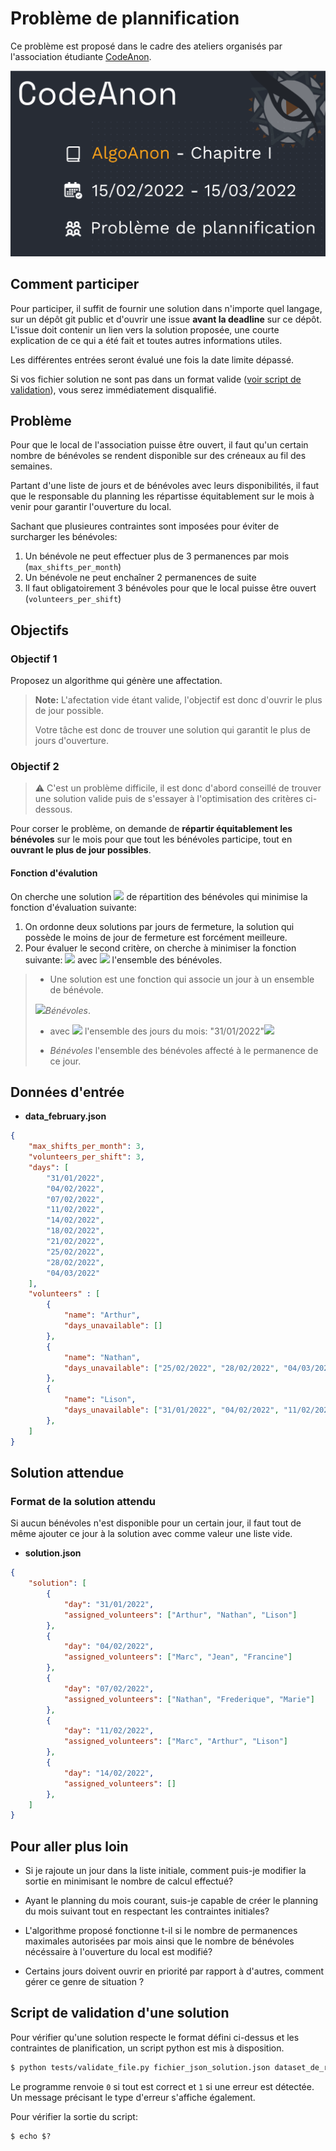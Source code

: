 # Problème de plannification

Ce problème est proposé dans le cadre des ateliers organisés par l'association étudiante [CodeAnon](https://codeanon.org).

![Bagnère pub](img/algoanon_chap_I.png)
## Comment participer

Pour participer, il suffit de fournir une solution dans n'importe quel langage, sur un dépôt git public et d'ouvrir une issue **avant la deadline** sur ce dépôt. L'issue doit contenir un lien vers la solution proposée, une courte  explication de ce qui a été fait et toutes autres informations utiles.

Les différentes entrées seront évalué une fois la date limite dépassé.

Si vos fichier solution ne sont pas dans un format valide ([voir script de validation](#script-de-validation-dune-solution)), vous serez immédiatement disqualifié.

## Problème

Pour que le local de l'association puisse être ouvert, il faut qu'un certain nombre de bénévoles se rendent disponible sur des créneaux au fil des semaines.

Partant d'une liste de jours et de bénévoles avec leurs disponibilités, il faut que le responsable du planning les répartisse équitablement sur le mois à venir pour garantir l'ouverture du local.

Sachant que plusieures contraintes sont imposées pour éviter de surcharger les bénévoles:
1. Un bénévole ne peut effectuer plus de 3 permanences par mois (`max_shifts_per_month`)
2. Un bénévole ne peut enchaîner 2 permanences de suite 
3. Il faut obligatoirement 3 bénévoles pour que le local puisse être ouvert (`volunteers_per_shift`)

## Objectifs

### Objectif 1

Proposez un algorithme qui génère une affectation.

> **Note:** L'afectation vide étant valide, l'objectif est donc d'ouvrir le plus de jour possible.
> 
> Votre tâche est donc de trouver une solution qui garantit le plus de jours d'ouverture.


### Objectif 2

> ⚠️ C'est un problème difficile, il est donc d'abord conseillé de trouver une solution valide puis de s'essayer à l'optimisation des critères ci-dessous.

Pour corser le problème, on demande de **répartir équitablement les bénévoles** sur le mois pour que tout les bénévoles participe, tout en **ouvrant le plus de jour possibles**.

#### Fonction d'évalution

On cherche une solution <img src="https://render.githubusercontent.com/render/math?math=S"> de répartition des bénévoles qui minimise la fonction d'évaluation suivante:

1. On ordonne deux solutions par jours de fermeture, la solution qui possède le moins de jour de fermeture est forcément meilleure.
2. Pour évaluer le second critère, on cherche à minimiser la fonction suivante: <img src="https://render.githubusercontent.com/render/math?math=\sum_{b\in B}n\_affectation_b^2"> avec <img src="https://render.githubusercontent.com/render/math?math=B"> l'ensemble des bénévoles.


> - Une solution est une fonction qui associe un jour à un ensemble de bénévole.
>
> <img src="https://render.githubusercontent.com/render/math?math=S: Jour ->">*Bénévoles*.
>
> - avec <img src="https://render.githubusercontent.com/render/math?math=Jour"> l'ensemble des jours du mois: "31/01/2022"<img src="https://render.githubusercontent.com/render/math?math=\in Jour">
>
> - *Bénévoles* l'ensemble des bénévoles affecté à le permanence de ce jour.

## Données d'entrée

- **data_february.json**
```json
{
    "max_shifts_per_month": 3,
    "volunteers_per_shift": 3,
    "days": [
        "31/01/2022",
        "04/02/2022",
        "07/02/2022",
        "11/02/2022",
        "14/02/2022",
        "18/02/2022",
        "21/02/2022",
        "25/02/2022",
        "28/02/2022",
        "04/03/2022"
    ],
    "volunteers" : [
        {
            "name": "Arthur",
            "days_unavailable": []
        },
        {
            "name": "Nathan",
            "days_unavailable": ["25/02/2022", "28/02/2022", "04/03/2022"]
        },
        {
            "name": "Lison",
            "days_unavailable": ["31/01/2022", "04/02/2022", "11/02/2022", "18/02/2022"]
        },
    ]
}
```

## Solution attendue

### Format de la solution attendu
Si aucun bénévoles n'est disponible pour un certain jour, il faut tout de même ajouter ce jour à la solution avec comme valeur une liste vide.

- **solution.json**
```json
{
    "solution": [
        {
            "day": "31/01/2022",
            "assigned_volunteers": ["Arthur", "Nathan", "Lison"]
        },
        {
            "day": "04/02/2022",
            "assigned_volunteers": ["Marc", "Jean", "Francine"]
        },
        {
            "day": "07/02/2022",
            "assigned_volunteers": ["Nathan", "Frederique", "Marie"]
        },
        {
            "day": "11/02/2022",
            "assigned_volunteers": ["Marc", "Arthur", "Lison"]
        },
        {
            "day": "14/02/2022",
            "assigned_volunteers": []
        },
    ]
}
```

## Pour aller plus loin

- Si je rajoute un jour dans la liste initiale, comment puis-je modifier la sortie en minimisant le nombre de calcul effectué?

- Ayant le planning du mois courant, suis-je capable de créer le planning du mois suivant tout en respectant les contraintes initiales? 

- L'algorithme proposé fonctionne t-il si le nombre de permanences maximales autorisées par mois ainsi que le nombre de bénévoles nécéssaire à l'ouverture du local est modifié?

- Certains jours doivent ouvrir en priorité par rapport à d'autres, comment gérer ce genre de situation ? 



## Script de validation d'une solution

Pour vérifier qu'une solution respecte le format défini ci-dessus et les contraintes de planification, un script python est mis à disposition.

```bash
$ python tests/validate_file.py fichier_json_solution.json dataset_de_reference.json
```
Le programme renvoie `0` si tout est correct et `1` si une erreur est détectée. Un message précisant le type d'erreur s'affiche également.

Pour vérifier la sortie du script:
```
$ echo $?
```

